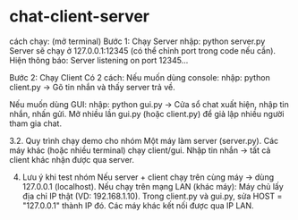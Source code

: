 # chat-client-server
cách chạy: (mở terminal)
Bước 1: Chạy Server
nhập:     python server.py
Server sẽ chạy ở 127.0.0.1:12345 (có thể chỉnh port trong code nếu cần).
Hiện thông báo: Server listening on port 12345...

Bước 2: Chạy Client
Có 2 cách:
Nếu muốn dùng console:
nhập:    python client.py
→ Gõ tin nhắn và thấy server trả về.

Nếu muốn dùng GUI:
nhập:    python gui.py
→ Cửa sổ chat xuất hiện, nhập tin nhắn, nhấn gửi.
Mở nhiều lần gui.py (hoặc client.py) để giả lập nhiều người tham gia chat.

3.2. Quy trình chạy demo cho nhóm
Một máy làm server (server.py).
Các máy khác (hoặc nhiều terminal) chạy client/gui.
Nhập tin nhắn → tất cả client khác nhận được qua server.

4. Lưu ý khi test nhóm
Nếu server + client chạy trên cùng máy → dùng 127.0.0.1 (localhost).
Nếu chạy trên mạng LAN (khác máy):
Máy chủ lấy địa chỉ IP thật (VD: 192.168.1.10).
Trong client.py và gui.py, sửa HOST = "127.0.0.1" thành IP đó.
Các máy khác kết nối được qua IP LAN.
